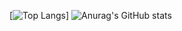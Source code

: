[![Top Langs](https://github-readme-stats.vercel.app/api/top-langs/?username=jjjch0723)]
![Anurag's GitHub stats](https://github-readme-stats.vercel.app/api?username=jjjch0723&show_icons=true&theme=radical)

